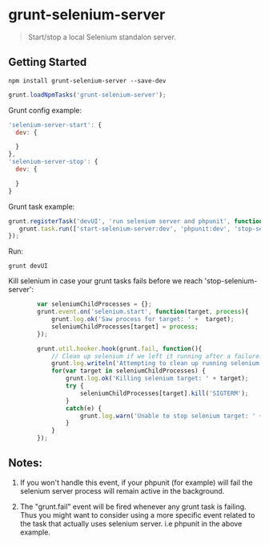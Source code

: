 # grunt-selenium-server

> Start/stop a local Selenium standalon server.



## Getting Started

```shell
npm install grunt-selenium-server --save-dev
```

```js
grunt.loadNpmTasks('grunt-selenium-server');
```


Grunt config example:
```js
'selenium-server-start': {
  dev: {

  }
},
'selenium-server-stop': {
  dev: {

  }
}
```

Grunt task example:
```js
grunt.registerTask('devUI', 'run selenium server and phpunit', function(){
   grunt.task.run(['start-selenium-server:dev', 'phpunit:dev', 'stop-selenium-server:dev']);
});
```

Run:
```shell
grunt devUI
```


Kill selenium in case your grunt tasks fails before we reach 'stop-selenium-server':
```js
        var seleniumChildProcesses = {};
        grunt.event.on('selenium.start', function(target, process){
            grunt.log.ok('Saw process for target: ' +  target);
            seleniumChildProcesses[target] = process;
        });

        grunt.util.hooker.hook(grunt.fail, function(){
            // Clean up selenium if we left it running after a failure.
            grunt.log.writeln('Attempting to clean up running selenium server.');
            for(var target in seleniumChildProcesses) {
                grunt.log.ok('Killing selenium target: ' + target);
                try {
                    seleniumChildProcesses[target].kill('SIGTERM');
                }
                catch(e) {
                    grunt.log.warn('Unable to stop selenium target: ' + target);
                }
            }
        });
 ```

## Notes:
1. If you won't handle this event, if your phpunit (for example) will fail the selenium server process will remain active in the background.

2. The "grunt.fail" event will be fired whenever any grunt task is failing. Thus you might want to consider using a more specific event related to the task that actually uses selenium server. i.e phpunit in the above example.

